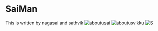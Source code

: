 # SaiMan

This is written by nagasai and sathvik
![aboutusai](https://github.com/Nagasai561/SM/assets/118439497/9d86f64c-9035-4610-bd43-c846642b6b2e)
![aboutusvikku](https://github.com/Nagasai561/SM/assets/118439497/beb8e049-6c98-4a83-b3ee-55ed49da2001)
![S](https://github.com/Nagasai561/SM/assets/118439497/01b144c6-65c7-468a-8d74-3128dbbaa43b)
